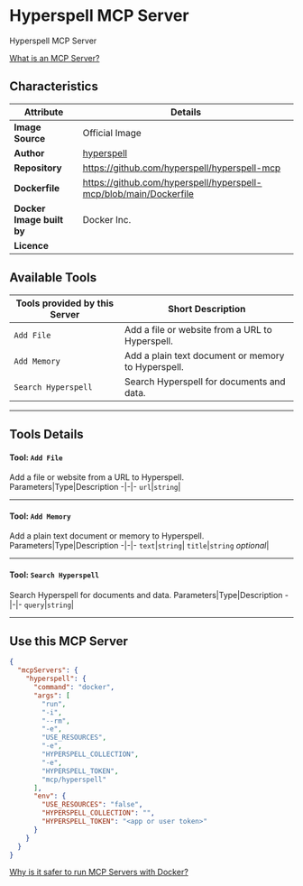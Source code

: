 # Hyperspell MCP Server

Hyperspell MCP Server

[What is an MCP Server?](https://www.anthropic.com/news/model-context-protocol)

## Characteristics
Attribute|Details|
|-|-|
**Image Source**|Official Image
|**Author**|[hyperspell](https://github.com/hyperspell)
**Repository**|https://github.com/hyperspell/hyperspell-mcp
**Dockerfile**|https://github.com/hyperspell/hyperspell-mcp/blob/main/Dockerfile
**Docker Image built by**|Docker Inc.
**Licence**|

## Available Tools
Tools provided by this Server|Short Description
-|-
`Add File`|Add a file or website from a URL to Hyperspell.|
`Add Memory`|Add a plain text document or memory to Hyperspell.|
`Search Hyperspell`|Search Hyperspell for documents and data.|

---
## Tools Details

#### Tool: **`Add File`**
Add a file or website from a URL to Hyperspell.
Parameters|Type|Description
-|-|-
`url`|`string`|

---
#### Tool: **`Add Memory`**
Add a plain text document or memory to Hyperspell.
Parameters|Type|Description
-|-|-
`text`|`string`|
`title`|`string` *optional*|

---
#### Tool: **`Search Hyperspell`**
Search Hyperspell for documents and data.
Parameters|Type|Description
-|-|-
`query`|`string`|

---
## Use this MCP Server

```json
{
  "mcpServers": {
    "hyperspell": {
      "command": "docker",
      "args": [
        "run",
        "-i",
        "--rm",
        "-e",
        "USE_RESOURCES",
        "-e",
        "HYPERSPELL_COLLECTION",
        "-e",
        "HYPERSPELL_TOKEN",
        "mcp/hyperspell"
      ],
      "env": {
        "USE_RESOURCES": "false",
        "HYPERSPELL_COLLECTION": "",
        "HYPERSPELL_TOKEN": "<app or user token>"
      }
    }
  }
}
```

[Why is it safer to run MCP Servers with Docker?](https://www.docker.com/blog/the-model-context-protocol-simplifying-building-ai-apps-with-anthropic-claude-desktop-and-docker/)
